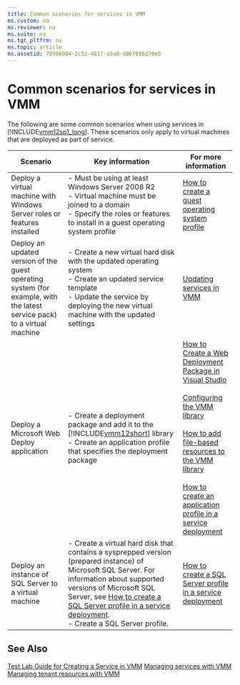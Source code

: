 ```yaml
---
title: Common scenarios for services in VMM
ms.custom: na
ms.reviewer: na
ms.suite: na
ms.tgt_pltfrm: na
ms.topic: article
ms.assetid: 70506004-2c51-4817-a3a0-d86f686279e0
---
```

# Common scenarios for services in VMM
The following are some common scenarios when using services in [!INCLUDE[vmm12sp1_long](Token/vmm12sp1_long_md.md)]. These scenarios only apply to virtual machines that are deployed as part of service.

|Scenario|Key information|For more information|
|------------|-------------------|------------------------|
|Deploy a virtual machine with Windows Server roles or features installed|-   Must be using at least Windows Server 2008 R2<br />-   Virtual machine must be joined to a domain<br />-   Specify the roles or features to install in a guest operating system profile|[How to create a guest operating system profile](How-to-create-a-guest-operating-system-profile.md)|
|Deploy an updated version of the guest operating system \(for example, with the latest service pack\) to a virtual machine|-   Create a new virtual hard disk with the updated operating system<br />-   Create an updated service template<br />-   Update the service by deploying the new virtual machine with the updated settings|[Updating services in VMM](Updating-services-in-VMM.md)|
|Deploy a Microsoft Web Deploy application|-   Create a deployment package and add it to the [!INCLUDE[vmm12short](Token/vmm12short_md.md)] library<br />-   Create an application profile that specifies the deployment package|[How to Create a Web Deployment Package in Visual Studio](http://msdn.microsoft.com/library/dd465323.aspx)<br /><br />[Configuring the VMM library](Configuring-the-VMM-library.md)<br /><br />[How to add file-based resources to the VMM library](How-to-add-file-based-resources-to-the-VMM-library.md)<br /><br />[How to create an application profile in a service deployment](How-to-create-an-application-profile-in-a-service-deployment.md)|
|Deploy an instance of SQL Server to a virtual machine|-   Create a virtual hard disk that contains a sysprepped version \(prepared instance\) of Microsoft SQL Server. For information about supported versions of Microsoft SQL Server, see [How to create a SQL Server profile in a service deployment](How-to-create-a-SQL-Server-profile-in-a-service-deployment.md).<br />-   Create a SQL Server profile.|[How to create a SQL Server profile in a service deployment](How-to-create-a-SQL-Server-profile-in-a-service-deployment.md)|

## See Also
[Test Lab Guide for Creating a Service in VMM](http://www.microsoft.com/download/details.aspx?id=38837)
[Managing services with VMM](Managing-services-with-VMM.md)
[Managing tenant resources with VMM](Managing-tenant-resources-with-VMM.md)


